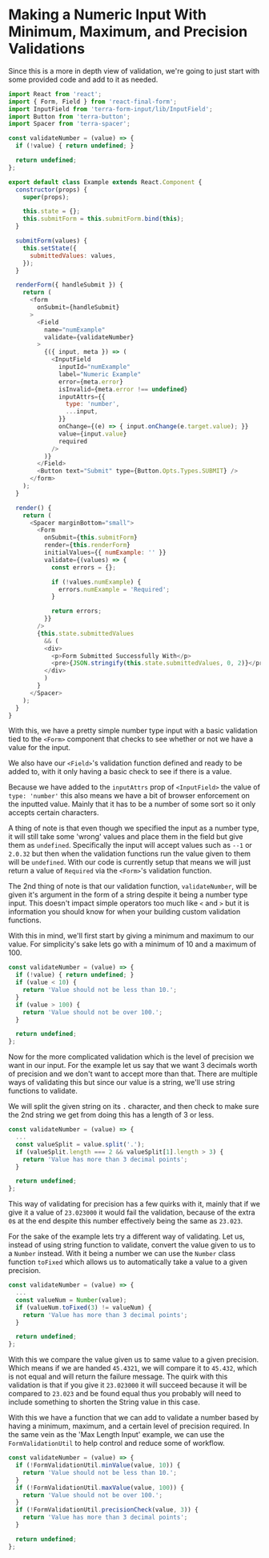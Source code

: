 # Making a Numeric Input With Minimum, Maximum, and Precision Validations

Since this is a more in depth view of validation, we're going to just start with some provided code and add to it as needed.

```javascript
import React from 'react';
import { Form, Field } from 'react-final-form';
import InputField from 'terra-form-input/lib/InputField';
import Button from 'terra-button';
import Spacer from 'terra-spacer';

const validateNumber = (value) => {
  if (!value) { return undefined; }

  return undefined;
};

export default class Example extends React.Component {
  constructor(props) {
    super(props);

    this.state = {};
    this.submitForm = this.submitForm.bind(this);
  }

  submitForm(values) {
    this.setState({
      submittedValues: values,
    });
  }

  renderForm({ handleSubmit }) {
    return (
      <form
        onSubmit={handleSubmit}
      >
        <Field
          name="numExample"
          validate={validateNumber}
        >
          {({ input, meta }) => (
            <InputField
              inputId="numExample"
              label="Numeric Example"
              error={meta.error}
              isInvalid={meta.error !== undefined}
              inputAttrs={{
                type: 'number',
                ...input,
              }}
              onChange={(e) => { input.onChange(e.target.value); }}
              value={input.value}
              required
            />
          )}
        </Field>
        <Button text="Submit" type={Button.Opts.Types.SUBMIT} />
      </form>
    );
  }

  render() {
    return (
      <Spacer marginBottom="small">
        <Form
          onSubmit={this.submitForm}
          render={this.renderForm}
          initialValues={{ numExample: '' }}
          validate={(values) => {
            const errors = {};

            if (!values.numExample) {
              errors.numExample = 'Required';
            }

            return errors;
          }}
        />
        {this.state.submittedValues
          && (
          <div>
            <p>Form Submitted Successfully With</p>
            <pre>{JSON.stringify(this.state.submittedValues, 0, 2)}</pre>
          </div>
          )
        }
      </Spacer>
    );
  }
}
```

With this, we have a pretty simple number type input with a basic validation tied to the `<Form>` component that checks to see whether or not we have a value for the input.

We also have our `<Field>`'s validation function defined and ready to be added to, with it only having a basic check to see if there is a value.

Because we have added to the `inputAttrs` prop  of `<InputField>` the value of `type: 'number'` this also means we have a bit of browser enforcement on the inputted value. Mainly that it has to be a number of some sort so it only accepts certain characters.

A thing of note is that even though we specified the input as a number type, it will still take some 'wrong' values and place them in the field but give them as `undefined`. Specifically the input will accept values such as `--1` or `2.0.32` but then when the validation functions run the value given to them will be `undefined`. With our code is currently setup that means we will just return a value of `Required` via the `<Form>`'s validation function.

The 2nd thing of note is that our validation function, `validateNumber`, will be given it's argument in the form of a string despite it being a number type input. This doesn't impact simple operators too much like `<` and `>` but it is information you should know for when your building custom validation functions.

With this in mind, we'll first start by giving a minimum and maximum to our value. For simplicity's sake lets go with a minimum of 10 and a maximum of 100.

```javascript
const validateNumber = (value) => {
  if (!value) { return undefined; }
  if (value < 10) {
    return 'Value should not be less than 10.';
  }
  if (value > 100) {
    return 'Value should not be over 100.';
  }

  return undefined;
};
```

Now for the more complicated validation which is the level of precision we want in our input. For the example let us say that we want 3 decimals worth of precision and we don't want to accept more than that. There are multiple ways of validating this but since our value is a string, we'll use string functions to validate.

We will split the given string on its `.` character, and then check to make sure the 2nd string we get from doing this has a length of 3 or less.

```javascript
const validateNumber = (value) => {
  ...
  const valueSplit = value.split('.');
  if (valueSplit.length === 2 && valueSplit[1].length > 3) {
    return 'Value has more than 3 decimal points';
  }

  return undefined;
};
```

This way of validating for precision has a few quirks with it, mainly that if we give it a value of `23.023000` it would fail the validation, because of the extra `0`s at the end despite this number effectively being the same as `23.023`.

For the sake of the example lets try a different way of validating. Let us, instead of using string function to validate, convert the value given to us to a `Number` instead. With it being a number we can use the `Number` class function `toFixed` which allows us to automatically take a value to a given precision.

```javascript
const validateNumber = (value) => {
  ...
  const valueNum = Number(value);
  if (valueNum.toFixed(3) != valueNum) {
    return 'Value has more than 3 decimal points';
  }

  return undefined;
};
```

With this we compare the value given us to same value to a given precision. Which means if we are handed `45.4321`, we will compare it to `45.432`, which is not equal and will return the failure message. The quirk with this validation is that if you give it `23.023000` it will succeed because it will be compared to `23.023` and be found equal thus you probably will need to include something to shorten the String value in this case.

With this we have a function that we can add to validate a number based by having a minimum, maximum, and a certain level of precision required. In the same vein as the 'Max Length Input' example, we can use the `FormValidationUtil` to help control and reduce some of workflow.

```javascript
const validateNumber = (value) => {
  if (!FormValidationUtil.minValue(value, 10)) {
    return 'Value should not be less than 10.';
  }
  if (!FormValidationUtil.maxValue(value, 100)) {
    return 'Value should not be over 100.';
  }
  if (!FormValidationUtil.precisionCheck(value, 3)) {
    return 'Value has more than 3 decimal points';
  }

  return undefined;
};
```
